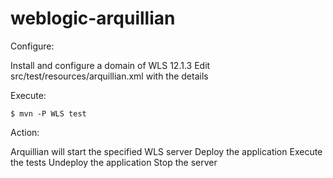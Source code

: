 weblogic-arquillian
===================

Configure:

Install and configure a domain of WLS 12.1.3
Edit src/test/resources/arquillian.xml with the details

Execute:

    $ mvn -P WLS test

Action:

Arquillian will start the specified WLS server
Deploy the application
Execute the tests
Undeploy the application
Stop the server





